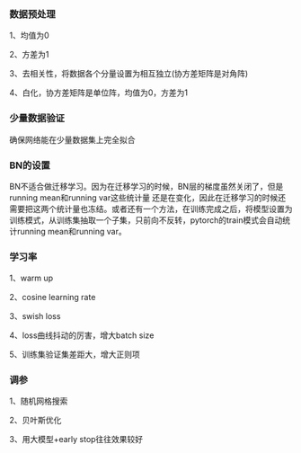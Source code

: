 ### 数据预处理

1、均值为0

2、方差为1

3、去相关性，将数据各个分量设置为相互独立(协方差矩阵是对角阵)

4、白化，协方差矩阵是单位阵，均值为0，方差为1

### 少量数据验证

确保网络能在少量数据集上完全拟合

### BN的设置

BN不适合做迁移学习。因为在迁移学习的时候，BN层的梯度虽然关闭了，但是running mean和running var这些统计量 还是在变化，因此在迁移学习的时候还需要把这两个统计量也冻结。或者还有一个方法，在训练完成之后，将模型设置为训练模式，从训练集抽取一个子集，只前向不反转，pytorch的train模式会自动统计running mean和running var。

### 学习率

1、warm up

2、cosine learning rate

3、swish loss

4、loss曲线抖动的厉害，增大batch size

5、训练集验证集差距大，增大正则项

### 调参

1、随机网格搜索

2、贝叶斯优化

3、用大模型+early stop往往效果较好



